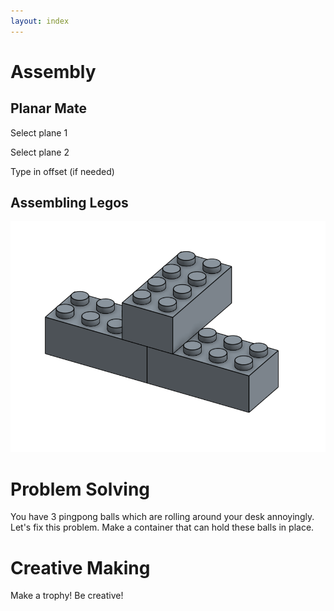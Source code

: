 ```yaml
---
layout: index
---
```


# Assembly

## Planar Mate

Select plane 1

Select plane 2

Type in offset (if needed)

## Assembling Legos

![lego assmeble](images/lego_assemble.png)

# Problem Solving

You have 3 pingpong balls which are rolling around your desk annoyingly. Let's fix this problem. Make a container that can hold these balls in place.

# Creative Making

Make a trophy! Be creative!
